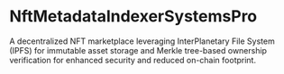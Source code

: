 # NftMetadataIndexerSystemsPro
A decentralized NFT marketplace leveraging InterPlanetary File System (IPFS) for immutable asset storage and Merkle tree-based ownership verification for enhanced security and reduced on-chain footprint.
